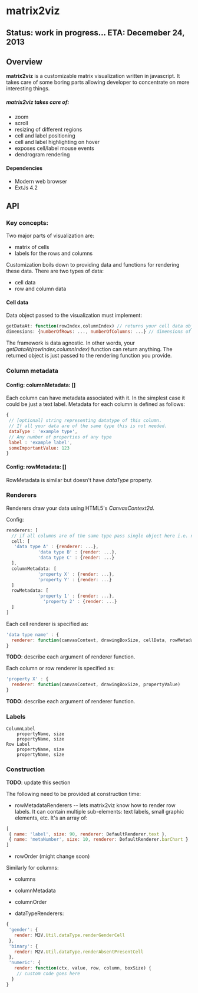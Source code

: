 matrix2viz
==========

## Status: work in progress... ETA: Decemeber 24, 2013

## Overview

__matrix2viz__ is a customizable matrix visualization written in javascript. It takes care of some boring parts allowing developer to concentrate on more interesting things. 

##### matrix2viz takes care of:
- zoom
- scroll
- resizing of different regions
- cell and label positioning
- cell and label highlighting on hover
- exposes cell/label mouse events
- dendrogram rendering

#### Dependencies
 - Modern web browser
 - ExtJs 4.2

## API

### Key concepts:
Two major parts of visualization are:
- matrix of cells
- labels for the rows and columns
 
Customization boils down to providing data and functions for rendering these data. There are two types of data:
- cell data
- row and column data

#### Cell data
Data object passed to the visualization must implement:

```javascript
getDataAt: function(rowIndex,columnIndex) // returns your cell data object
dimensions: {numberOfRows: ..., numberOfColumns: ...} // dimensions of your data 
```

The framework is data agnostic. In other words, your _getDataAt(rowIndex,columnIndex)_ function can return anything. The returned object is just passed to the rendering function you provide.
	
### Column metadata
#### Config: __columnMetadata: []__
Each column can have metadata associated with it. In the simplest case it could be just a text label. 
Metadata for each column is defined as follows:
```javascript
{
 // [optional] string representing datatype of this column.
 // If all your data are of the same type this is not needed.
 dataType : 'example type', 
 // Any number of properties of any type
 label : 'example label',
 someImportantValue: 123
}
```

#### Config: __rowMetadata: []__

RowMetadata is similar but doesn't have _dataType_ property.

### Renderers
Renderers draw your data using HTML5's _CanvasContext2d_. 

Config:
```javascript
renderers: [
  // if all columns are of the same type pass single object here i.e. not array
  cell: [
   'data type A' : {renderer: ...},
			'data type B' : {render: ...},
			'data type C' : {render: ...}
  ], 
  columnMetadata: [
  			'property X' : {render: ...},
  			'property Y' : {render: ...}
  ]
  rowMetadata: [
  			'property 1' : {render: ...},
			  'property 2' : {render: ...}
  ]
]
```

Each cell renderer is specified as:
```javascript
'data type name' : {
  renderer: function(canvasContext, drawingBoxSize, cellData, rowMetadata, columnMetadata) {...}
}
```
__TODO__: describe each argument of renderer function.

Each column or row renderer is specified as:
```javascript
'property X' : {
  renderer: function(canvasContext, drawingBoxSize, propertyValue)
}
```
__TODO__: describe each argument of renderer function.

### Labels

	ColumnLabel
		propertyName, size
		propertyName, size		
	Row Label
		propertyName, size
		propertyName, size


### Construction
__TODO__: update this section

 The following need to be provided at construction time:
 
- rowMetadataRenderers -- lets matrix2viz know how to render row labels. It can contain multiple sub-elements: text labels, small graphic elements, etc. It's an array of:

```javascript
[
 { name: 'label', size: 90, renderer: DefaultRenderer.text },
 { name: 'metaNumber', size: 10, renderer: DefaultRenderer.barChart }
]
```
- rowOrder (might change soon)

Similarly for columns:
- columns
- columnMetadata
- columnOrder

- dataTypeRenderers: 

```javascript
{
 'gender': {
   render: M2V.Util.dataType.renderGenderCell
 },
 'binary': {
   render: M2V.Util.dataType.renderAbsentPresentCell
 },
 'numeric': {
   render: function(ctx, value, row, column, boxSize) {
    // custom code goes here
  }
}
```

